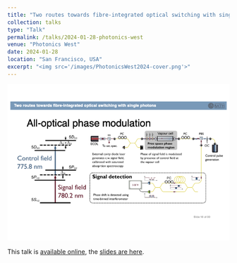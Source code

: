 ```yaml
---
title: "Two routes towards fibre-integrated optical switching with single photons"
collection: talks
type: "Talk"
permalink: /talks/2024-01-28-photonics-west
venue: "Photonics West"
date: 2024-01-28
location: "San Francisco, USA"
excerpt: "<img src='/images/PhotonicsWest2024-cover.png'>"
---
```


![image info](/images/PhotonicsWest2024-cover.png)

This talk is [available
online](https://www.spiedigitallibrary.org/conference-proceedings-of-spie/PC12911/PC129110E/Two-routes-towards-fibre-integrated-optical-switching-with-single-photons/10.1117/12.2692959.short), the [slides are here](/files/PhotonicsWest2024.pptx).


